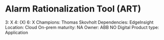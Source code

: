 # Alarm Rationalization Tool (ART)

3: X
 4: (X)
 6: X
Champions: Thomas Skovholt
Dependencies: EdgeInsight
Location: Cloud
On-prem maturity: NA
Owner: ABB NO Digital
Product type: Application